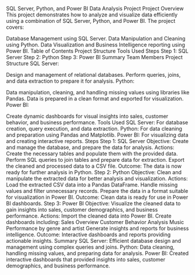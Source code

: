 SQL Server, Python, and Power BI Data Analysis Project
Project Overview
This project demonstrates how to analyze and visualize data efficiently using a combination of SQL Server, Python, and Power BI. The project covers:

Database Management using SQL Server.
Data Manipulation and Cleaning using Python.
Data Visualization and Business Intelligence reporting using Power BI.
Table of Contents
Project Structure
Tools Used
Steps
Step 1: SQL Server
Step 2: Python
Step 3: Power BI
Summary
Team Members
Project Structure
SQL Server:

Design and management of relational databases.
Perform queries, joins, and data extraction to prepare it for analysis.
Python:

Data manipulation, cleaning, and handling missing values using libraries like Pandas.
Data is prepared in a clean format and exported for visualization.
Power BI:

Create dynamic dashboards for visual insights into sales, customer behavior, and business performance.
Tools Used
SQL Server: For database creation, query execution, and data extraction.
Python: For data cleaning and preparation using Pandas and Matplotlib.
Power BI: For visualizing data and creating interactive reports.
Steps
Step 1: SQL Server
Objective: Create and manage the database, and prepare the data for analysis.
Actions:
Create the necessary tables and populate them with the provided data.
Perform SQL queries to join tables and prepare data for extraction.
Export the cleaned and processed data to a CSV file.
Outcome: The data is now ready for further analysis in Python.
Step 2: Python
Objective: Clean and manipulate the extracted data for better analysis and visualization.
Actions:
Load the extracted CSV data into a Pandas DataFrame.
Handle missing values and filter unnecessary records.
Prepare the data in a format suitable for visualization in Power BI.
Outcome: Clean data is ready for use in Power BI dashboards.
Step 3: Power BI
Objective: Visualize the cleaned data to gain insights into sales, customer demographics, and business performance.
Actions:
Import the cleaned data into Power BI.
Create dashboards including:
Sales Overview
Customer Behavior Analysis
Music Performance by genre and artist
Generate insights and reports for business intelligence.
Outcome: Interactive dashboards and reports providing actionable insights.
Summary
SQL Server: Efficient database design and management using complex queries and joins.
Python: Data cleaning, handling missing values, and preparing data for analysis.
Power BI: Created interactive dashboards that provided insights into sales, customer demographics, and business performance.
